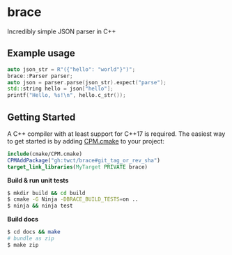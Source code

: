 # brace

Incredibly simple JSON parser in C++

## Example usage

```cpp
auto json_str = R"({"hello": "world"}")";
brace::Parser parser;
auto json = parser.parse(json_str).expect("parse");
std::string hello = json["hello"];
printf("Hello, %s!\n", hello.c_str());
```

## Getting Started

A C++ compiler with at least support for C++17 is required. The easiest way to get started is by adding [CPM.cmake](https://github.com/cpm-cmake/CPM.cmake/blob/v0.40.2/cmake/CPM.cmake) to your project:

```cmake
include(cmake/CPM.cmake)
CPMAddPackage("gh:twct/brace#git_tag_or_rev_sha")
target_link_libraries(MyTarget PRIVATE brace)
```

**Build & run unit tests**

```sh
$ mkdir build && cd build
$ cmake -G Ninja -DBRACE_BUILD_TESTS=on ..
$ ninja && ninja test
```

**Build docs**

```sh
$ cd docs && make
# bundle as zip
$ make zip
```
